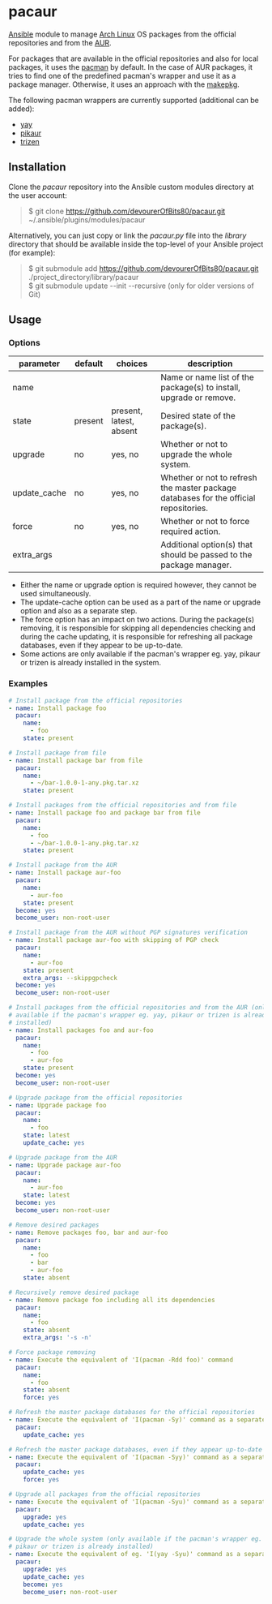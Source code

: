 # pacaur

[Ansible](https://www.ansible.com) module to manage [Arch Linux](https://www.archlinux.org) OS packages from the official repositories and from the [AUR](https://aur.archlinux.org/).

For packages that are available in the official repositories and also for local packages, it uses the [pacman](https://wiki.archlinux.org/index.php/pacman) by default. In the case of AUR packages, it tries to find one of the predefined pacman's wrapper and use it as a package manager. Otherwise, it uses an approach with the [makepkg](https://wiki.archlinux.org/index.php/Makepkg).

The following pacman wrappers are currently supported (additional can be added):

- [yay](https://aur.archlinux.org/packages/yay/)
- [pikaur](https://aur.archlinux.org/packages/pikaur/)
- [trizen](https://aur.archlinux.org/packages/trizen/)

## Installation

Clone the *pacaur* repository into the Ansible custom modules directory at the user account:

> \$ git clone <https://github.com/devourerOfBits80/pacaur.git> ~/.ansible/plugins/modules/pacaur

Alternatively, you can just copy or link the *pacaur.py* file into the *library* directory that should be available inside the top-level of your Ansible project (for example):

> \$ git submodule add <https://github.com/devourerOfBits80/pacaur.git> ./project_directory/library/pacaur  
> \$ git submodule update --init --recursive (only for older versions of Git)

## Usage

### Options

|parameter   |default|choices                |description                                                                          |
|------------|-------|-----------------------|-------------------------------------------------------------------------------------|
|name        |       |                       |Name or name list of the package(s) to install, upgrade or remove.                   |
|state       |present|present, latest, absent|Desired state of the package(s).                                                     |
|upgrade     |no     |yes, no                |Whether or not to upgrade the whole system.                                          |
|update_cache|no     |yes, no                |Whether or not to refresh the master package databases for the official repositories.|
|force       |no     |yes, no                |Whether or not to force required action.                                             |
|extra_args  |       |                       |Additional option(s) that should be passed to the package manager.                   |

- Either the name or upgrade option is required however, they cannot be used simultaneously.
- The update-cache option can be used as a part of the name or upgrade option and also as a separate step.
- The force option has an impact on two actions. During the package(s) removing, it is responsible for skipping all dependencies checking and during the cache updating, it is responsible for refreshing all package databases, even if they appear to be up-to-date.
- Some actions are only available if the pacman's wrapper eg. yay, pikaur or trizen is already installed in the system.

### Examples

```yaml
# Install package from the official repositories
- name: Install package foo
  pacaur:
    name:
      - foo
    state: present

# Install package from file
- name: Install package bar from file
  pacaur:
    name:
      - ~/bar-1.0.0-1-any.pkg.tar.xz
    state: present

# Install packages from the official repositories and from file
- name: Install package foo and package bar from file
  pacaur:
    name:
      - foo
      - ~/bar-1.0.0-1-any.pkg.tar.xz
    state: present

# Install package from the AUR
- name: Install package aur-foo
  pacaur:
    name:
      - aur-foo
    state: present
  become: yes
  become_user: non-root-user

# Install package from the AUR without PGP signatures verification
- name: Install package aur-foo with skipping of PGP check
  pacaur:
    name:
      - aur-foo
    state: present
    extra_args: --skippgpcheck
  become: yes
  become_user: non-root-user

# Install packages from the official repositories and from the AUR (only
# available if the pacman's wrapper eg. yay, pikaur or trizen is already
# installed)
- name: Install packages foo and aur-foo
  pacaur:
    name:
      - foo
      - aur-foo
    state: present
  become: yes
  become_user: non-root-user

# Upgrade package from the official repositories
- name: Upgrade package foo
  pacaur:
    name:
      - foo
    state: latest
    update_cache: yes

# Upgrade package from the AUR
- name: Upgrade package aur-foo
  pacaur:
    name:
      - aur-foo
    state: latest
  become: yes
  become_user: non-root-user

# Remove desired packages
- name: Remove packages foo, bar and aur-foo
  pacaur:
    name:
      - foo
      - bar
      - aur-foo
    state: absent

# Recursively remove desired package
- name: Remove package foo including all its dependencies
  pacaur:
    name:
      - foo
    state: absent
    extra_args: '-s -n'

# Force package removing
- name: Execute the equivalent of 'I(pacman -Rdd foo)' command
  pacaur:
    name:
      - foo
    state: absent
    force: yes

# Refresh the master package databases for the official repositories
- name: Execute the equivalent of 'I(pacman -Sy)' command as a separate step
  pacaur:
    update_cache: yes

# Refresh the master package databases, even if they appear up-to-date
- name: Execute the equivalent of 'I(pacman -Syy)' command as a separate step
  pacaur:
    update_cache: yes
    force: yes

# Upgrade all packages from the official repositories
- name: Execute the equivalent of 'I(pacman -Syu)' command as a separate step
  pacaur:
    upgrade: yes
    update_cache: yes

# Upgrade the whole system (only available if the pacman's wrapper eg. yay,
# pikaur or trizen is already installed)
- name: Execute the equivalent of eg. 'I(yay -Syu)' command as a separate step
  pacaur:
    upgrade: yes
    update_cache: yes
    become: yes
    become_user: non-root-user
```
